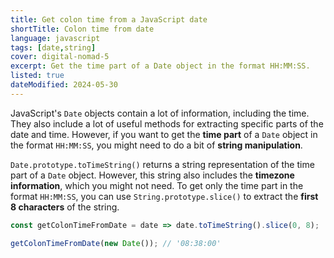 ```yaml
---
title: Get colon time from a JavaScript date
shortTitle: Colon time from date
language: javascript
tags: [date,string]
cover: digital-nomad-5
excerpt: Get the time part of a Date object in the format HH:MM:SS.
listed: true
dateModified: 2024-05-30
---
```


JavaScript's `Date` objects contain a lot of information, including the time. They also include a lot of useful methods for extracting specific parts of the date and time. However, if you want to get the **time part** of a `Date` object in the format `HH:MM:SS`, you might need to do a bit of **string manipulation**.

`Date.prototype.toTimeString()` returns a string representation of the time part of a `Date` object. However, this string also includes the **timezone information**, which you might not need. To get only the time part in the format `HH:MM:SS`, you can use `String.prototype.slice()` to extract the **first 8 characters** of the string.

```js
const getColonTimeFromDate = date => date.toTimeString().slice(0, 8);

getColonTimeFromDate(new Date()); // '08:38:00'
```
